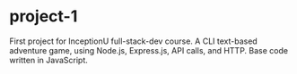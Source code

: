 # project-1
First project for InceptionU full-stack-dev course. A CLI text-based adventure game, using Node.js, Express.js, API calls, and HTTP. Base code written in JavaScript.
